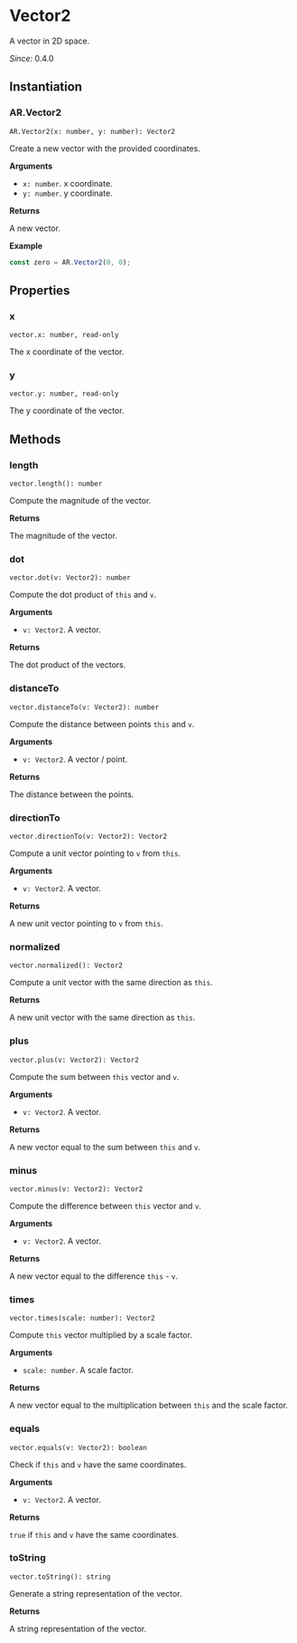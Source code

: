 # Vector2

A vector in 2D space.

*Since:* 0.4.0

## Instantiation

### AR.Vector2

`AR.Vector2(x: number, y: number): Vector2`

Create a new vector with the provided coordinates.

**Arguments**

* `x: number`. x coordinate.
* `y: number`. y coordinate.

**Returns**

A new vector.

**Example**

```js
const zero = AR.Vector2(0, 0);
```

## Properties

### x

`vector.x: number, read-only`

The x coordinate of the vector.

### y

`vector.y: number, read-only`

The y coordinate of the vector.

## Methods

### length

`vector.length(): number`

Compute the magnitude of the vector.

**Returns**

The magnitude of the vector.

### dot

`vector.dot(v: Vector2): number`

Compute the dot product of `this` and `v`.

**Arguments**

* `v: Vector2`. A vector.

**Returns**

The dot product of the vectors.

### distanceTo

`vector.distanceTo(v: Vector2): number`

Compute the distance between points `this` and `v`.

**Arguments**

* `v: Vector2`. A vector / point.

**Returns**

The distance between the points.

### directionTo

`vector.directionTo(v: Vector2): Vector2`

Compute a unit vector pointing to `v` from `this`.

**Arguments**

* `v: Vector2`. A vector.

**Returns**

A new unit vector pointing to `v` from `this`.

### normalized

`vector.normalized(): Vector2`

Compute a unit vector with the same direction as `this`.

**Returns**

A new unit vector with the same direction as `this`.

### plus

`vector.plus(v: Vector2): Vector2`

Compute the sum between `this` vector and `v`.

**Arguments**

* `v: Vector2`. A vector.

**Returns**

A new vector equal to the sum between `this` and `v`.

### minus

`vector.minus(v: Vector2): Vector2`

Compute the difference between `this` vector and `v`.

**Arguments**

* `v: Vector2`. A vector.

**Returns**

A new vector equal to the difference `this` - `v`.

### times

`vector.times(scale: number): Vector2`

Compute `this` vector multiplied by a scale factor.

**Arguments**

* `scale: number`. A scale factor.

**Returns**

A new vector equal to the multiplication between `this` and the scale factor.

### equals

`vector.equals(v: Vector2): boolean`

Check if `this` and `v` have the same coordinates.

**Arguments**

* `v: Vector2`. A vector.

**Returns**

`true` if `this` and `v` have the same coordinates.

### toString

`vector.toString(): string`

Generate a string representation of the vector.

**Returns**

A string representation of the vector.
